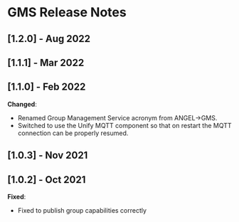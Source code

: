# GMS Release Notes

## [1.2.0] - Aug 2022

## [1.1.1] - Mar 2022

## [1.1.0] - Feb 2022

**Changed**:

* Renamed Group Management Service acronym from ANGEL->GMS.
* Switched to use the Unify MQTT component so that on restart the MQTT connection can be properly resumed.

## [1.0.3] - Nov 2021

## [1.0.2] - Oct 2021

**Fixed**:

* Fixed to publish group capabilities correctly
